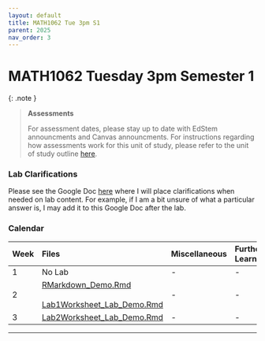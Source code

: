```yaml
---
layout: default
title: MATH1062 Tue 3pm S1
parent: 2025
nav_order: 3
---
```


# MATH1062 Tuesday 3pm Semester 1

{: .note }
>**Assessments**
>
> For assessment dates, please stay up to date with EdStem announcments and Canvas announcments. For instructions regarding how assessments work for this unit of study, please refer to the unit of study outline [here](https://www.sydney.edu.au/units/MATH1062/2025-S1C-ND-CC).

### Lab Clarifications

Please see the Google Doc [here](https://docs.google.com/document/d/1DIRwpYW_Vb5_NOzz3a6VVBduekBLo4gaNGXOyaKoBO8/edit?usp=sharing) where I will place clarifications when needed on lab content. For example, if I am a bit unsure of what a particular answer is, I may add it to this Google Doc after the lab.

### Calendar

Week | Files | Miscellaneous | Further Learning |
:---|:---|:---|:---|
1 | No Lab | - | - |
2 | [RMarkdown_Demo.Rmd](https://drive.google.com/file/d/16IJWwl4c_FattZYQ1qCEop14XD3P8mzR/view?usp=drive_link)<br><br>[Lab1Worksheet_Lab_Demo.Rmd](https://drive.google.com/file/d/1GJuK6Vc9PW8B2B0TVbMH23JszGsOcZ0F/view?usp=drive_link) | - | - |
3 | [Lab2Worksheet_Lab_Demo.Rmd](https://drive.google.com/file/d/1NV3PQatJHR-oTTPu-_LpijEZJcQ_mXfE/view?usp=drive_link) | - | - |

----
